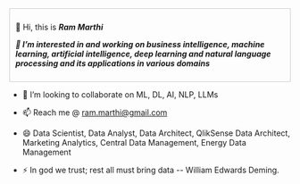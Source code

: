
<div style="max-height: 200px; overflow-y: scroll; border: 1px solid #ccc; padding: 10px;">

 👋 Hi, this is ***Ram Marthi***

***👀 I’m interested in and working on business intelligence, machine learning, artificial intelligence, deep learning and natural language processing and its applications in various domains***
</div>



  -	💞️ I’m looking to collaborate on ML, DL, AI, NLP, LLMs

  -	📫 Reach me @ ram.marthi@gmail.com

  - 😄 Data Scientist, Data Analyst, Data Architect, QlikSense Data Architect, Marketing Analytics, Central Data Management, Energy Data Management

  - ⚡ In god we trust; rest all must bring data -- William Edwards Deming.

